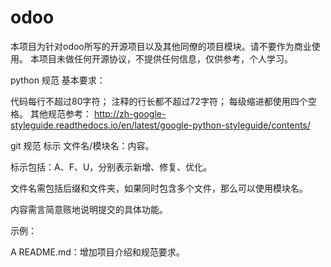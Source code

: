 # odoo

本项目为针对odoo所写的开源项目以及其他同僚的项目模块。请不要作为商业使用。
本项目未做任何开源协议，不提供任何信息，仅供参考，个人学习。


python 规范
基本要求：

代码每行不超过80字符；
注释的行长都不超过72字符；
每级缩进都使用四个空格。
其他规范参考： http://zh-google-styleguide.readthedocs.io/en/latest/google-python-styleguide/contents/

git 规范
标示 文件名/模块名：内容。

标示包括：A、F、U，分别表示新增、修复、优化。

文件名需包括后缀和文件夹，如果同时包含多个文件，那么可以使用模块名。

内容需言简意赅地说明提交的具体功能。

示例：

A README.md：增加项目介绍和规范要求。
